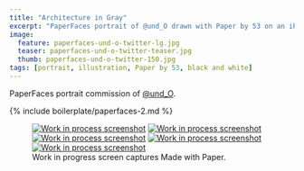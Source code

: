 ```yaml
---
title: "Architecture in Gray"
excerpt: "PaperFaces portrait of @und_O drawn with Paper by 53 on an iPad."
image: 
  feature: paperfaces-und-o-twitter-lg.jpg
  teaser: paperfaces-und-o-twitter-teaser.jpg
  thumb: paperfaces-und-o-twitter-150.jpg
tags: [portrait, illustration, Paper by 53, black and white]
---
```


PaperFaces portrait commission of [@und_O](http://twitter.com/und_O).

{% include boilerplate/paperfaces-2.md %}

<figure class="third">
  <a href="{{ site.url }}/assets/images/paperfaces-und-o-process-1-lg.jpg"><img src="{{ site.url }}/assets/images/paperfaces-und-o-process-1-600.jpg" alt="Work in process screenshot"></a>
  <a href="{{ site.url }}/assets/images/paperfaces-und-o-process-2-lg.jpg"><img src="{{ site.url }}/assets/images/paperfaces-und-o-process-2-600.jpg" alt="Work in process screenshot"></a>
  <a href="{{ site.url }}/assets/images/paperfaces-und-o-process-3-lg.jpg"><img src="{{ site.url }}/assets/images/paperfaces-und-o-process-3-600.jpg" alt="Work in process screenshot"></a>
  <a href="{{ site.url }}/assets/images/paperfaces-und-o-process-4-lg.jpg"><img src="{{ site.url }}/assets/images/paperfaces-und-o-process-4-600.jpg" alt="Work in process screenshot"></a>
  <a href="{{ site.url }}/assets/images/paperfaces-und-o-process-5-lg.jpg"><img src="{{ site.url }}/assets/images/paperfaces-und-o-process-5-600.jpg" alt="Work in process screenshot"></a>
  <figcaption>Work in progress screen captures Made with Paper.</figcaption>
</figure>